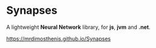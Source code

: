 # Synapses

A lightweight **Neural Network** library, for **js**, **jvm** and **.net**.

https://mrdimosthenis.github.io/Synapses
